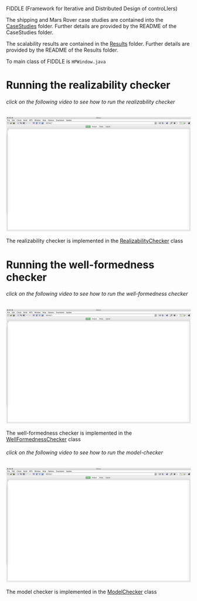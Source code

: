 FIDDLE (Framework for Iterative and Distributed Design of controLlers)


The shipping and Mars Rover case studies are contained into the [CaseStudies](CaseStudies) folder. Further details are provided by the README of the CaseStudies folder.

The scalability results are contained in the [Results](Results) folder. Further details are provided by the README of the Results folder.

To main class of FIDDLE is `HPWindow.java`


# Running the realizability checker

###### click on the following video to see how to run the realizability checker

[![Running the Realizability Checker](/md-files/FIDDLE.png
)](https://www.youtube.com/watch?v=Cz_YFBb0YJI "Realizabilty checker")

The realizability checker is implemented in the [RealizabilityChecker](maven-root/mtsa/src/main/java/ltsa/lts/checkers/realizability/RealizabilityChecker.java) class

# Running the well-formedness checker

###### click on the following video to see how to run the well-formedness checker


[![Running the Well-formedness Checker](/md-files/FIDDLE.png
)](https://youtu.be/e3FJ-AVg88o "Well-formedness checker")

The well-formedness checker is implemented in the [WellFormednessChecker](maven-root/mtsa/src/main/java/ltsa/lts/checkers/wellformedness/WellFormednessChecker.java) class


###### click on the following video to see how to run the model-checker

[![Running the Model Checker](/md-files/FIDDLE.png
)](https://youtu.be/J8ykXHASx8U "Well-formedness checker")

The model checker is implemented in the [ModelChecker](maven-root/mtsa/src/main/java/ltsa/lts/checkers/modelchecker/ModelChecker.java) class

